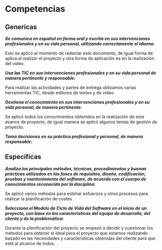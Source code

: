 # Competencias 
## Genericas
***Se comunica en español en forma oral y escrita en sus intervenciones profesionales y en su vida personal, utilizando correctamente el idioma:***

Esto se aplicó al momento de redactar este documento, de igual forma de aplica al realizar el proyecto y otra forma de aplicación es en la realización del video.

***Usa las TIC en sus intervenciones profesionales y en su vida personal de manera pertinente y responsable:***

Para realizar las actividades y partes de entrega utilizamos varias herramientas TIC, desde editores de textos y de video.

***Gestiona el conocimiento en sus intervenciones profesionales y en su vida personal, de manera pertinente:***

Se aplicó todos los conocimientos obtenidos en la realización de este avance de proyecto, de igual manera se aplicó algunos temas de gestión de proyecto.

***Toma decisiones en su práctica profesional y personal, de manera responsable:***

## Especificas
***Analiza los principales métodos, técnicas, procedimientos y buenas prácticas utilizados en las fases de requisitos, diseño, codificación, pruebas y mantenimiento del software, de acuerdo con el cuerpo de conocimientos reconocido por la disciplina:***

Se aplicó varios métodos para estimar esfuerzos y otros procesos para realizar la planificación de costes 

***Selecciona el Modelo de Ciclo de Vida del Software en el inicio de un proyecto, con base en las características del equipo de desarrollo, del cliente y de la problemática:***

Durante la planificación del proyecto se empezó a decidir y cuestionar los métodos para obtener el ideal para el proyecto que estamos realizando basado en las necesidades y características obtenidas del cliente para que esté al alcance de todos.
